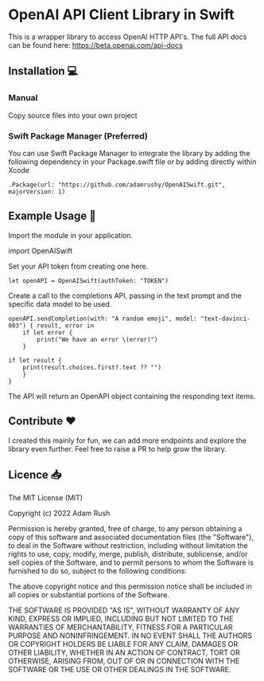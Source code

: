 # OpenAI API Client Library in Swift

This is a wrapper library to access OpenAI HTTP API's. The full API docs can be found here:
https://beta.openai.com/api-docs

## Installation 💻

### Manual

Copy source files into your own project

### Swift Package Manager (Preferred)

You can use Swift Package Manager to integrate the library by adding the following dependency in your Package.swift file or by adding directly within Xcode

`.Package(url: "https://github.com/adamrushy/OpenAISwift.git", majorVersion: 1)`

## Example Usage 🤩

Import the module in your application.

import OpenAISwift

Set your API token from creating one here.

`let openAPI = OpenAISwift(authToken: "TOKEN")`

Create a call to the completions API, passing in the text prompt and the specific data model to be used.

```
openAPI.sendCompletion(with: "A random emoji", model: "text-davinci-003") { result, error in
    if let error {
        print("We have an error \(error)")
    }
            
if let result {
    print(result.choices.first?.text ?? "")
    }
}
```

The API will return an OpenAPI object containing the responding text items.

## Contribute ❤️

I created this mainly for fun, we can add more endpoints and explore the library even further. Feel free to raise a PR to help grow the library.

## Licence 📥

The MIT License (MIT)

Copyright (c) 2022 Adam Rush

Permission is hereby granted, free of charge, to any person obtaining a copy of this software and associated documentation files (the "Software"), to deal in the Software without restriction, including without limitation the rights to use, copy, modify, merge, publish, distribute, sublicense, and/or sell copies of the Software, and to permit persons to whom the Software is furnished to do so, subject to the following conditions:

The above copyright notice and this permission notice shall be included in all copies or substantial portions of the Software.

THE SOFTWARE IS PROVIDED "AS IS", WITHOUT WARRANTY OF ANY KIND, EXPRESS OR IMPLIED, INCLUDING BUT NOT LIMITED TO THE WARRANTIES OF MERCHANTABILITY, FITNESS FOR A PARTICULAR PURPOSE AND NONINFRINGEMENT. IN NO EVENT SHALL THE AUTHORS OR COPYRIGHT HOLDERS BE LIABLE FOR ANY CLAIM, DAMAGES OR OTHER LIABILITY, WHETHER IN AN ACTION OF CONTRACT, TORT OR OTHERWISE, ARISING FROM, OUT OF OR IN CONNECTION WITH THE SOFTWARE OR THE USE OR OTHER DEALINGS IN THE SOFTWARE.

